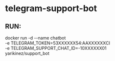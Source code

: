 # telegram-support-bot


## RUN:
docker run -d --name chatbot \
-e TELEGRAM_TOKEN=53ХХХХХХ54:AAХХХХХХCI \
-e TELEGRAM_SUPPORT_CHAT_ID=-10ХХХХХХ01 \
 yarikinez/support_bot
